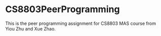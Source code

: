 # CS8803PeerProgramming

This is the peer programming assignment for CS8803 MAS course from Yiou Zhu and Xue Zhao.